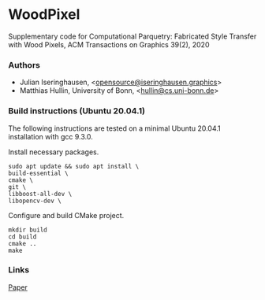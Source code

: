 # WoodPixel

Supplementary code for Computational Parquetry: Fabricated Style Transfer with Wood Pixels, ACM Transactions on Graphics 39(2), 2020

### Authors
* Julian Iseringhausen, <[opensource@iseringhausen.graphics](mailto:opensource@iseringhausen.graphics)>
* Matthias Hullin, University of Bonn, <[hullin@cs.uni-bonn.de](mailto:hullin@cs.uni-bonn.de)>

### Build instructions (Ubuntu 20.04.1)
The following instructions are tested on a minimal Ubuntu 20.04.1 installation with gcc 9.3.0.

Install necessary packages.
```
sudo apt update && sudo apt install \
build-essential \
cmake \
git \
libboost-all-dev \
libopencv-dev \
```

Configure and build CMake project.
```
mkdir build
cd build
cmake ..
make
```

### Links

[Paper](https://light.cs.uni-bonn.de/computational-parquetry-fabricated-style-transfer-with-wood-pixels/)
